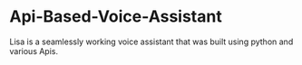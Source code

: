 # Api-Based-Voice-Assistant
Lisa is a seamlessly working voice assistant that was built using python and various Apis.
